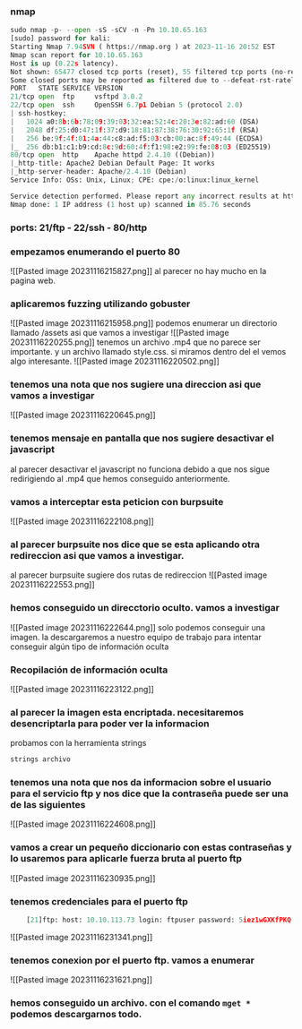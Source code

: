 ### nmap
```python
sudo nmap -p- --open -sS -sCV -n -Pn 10.10.65.163
[sudo] password for kali: 
Starting Nmap 7.94SVN ( https://nmap.org ) at 2023-11-16 20:52 EST
Nmap scan report for 10.10.65.163
Host is up (0.22s latency).
Not shown: 65477 closed tcp ports (reset), 55 filtered tcp ports (no-response)
Some closed ports may be reported as filtered due to --defeat-rst-ratelimit
PORT   STATE SERVICE VERSION
21/tcp open  ftp     vsftpd 3.0.2
22/tcp open  ssh     OpenSSH 6.7p1 Debian 5 (protocol 2.0)
| ssh-hostkey: 
|   1024 a0:8b:6b:78:09:39:03:32:ea:52:4c:20:3e:82:ad:60 (DSA)
|   2048 df:25:d0:47:1f:37:d9:18:81:87:38:76:30:92:65:1f (RSA)
|   256 be:9f:4f:01:4a:44:c8:ad:f5:03:cb:00:ac:8f:49:44 (ECDSA)
|_  256 db:b1:c1:b9:cd:8c:9d:60:4f:f1:98:e2:99:fe:08:03 (ED25519)
80/tcp open  http    Apache httpd 2.4.10 ((Debian))
|_http-title: Apache2 Debian Default Page: It works
|_http-server-header: Apache/2.4.10 (Debian)
Service Info: OSs: Unix, Linux; CPE: cpe:/o:linux:linux_kernel

Service detection performed. Please report any incorrect results at https://nmap.org/submit/ .
Nmap done: 1 IP address (1 host up) scanned in 85.76 seconds
```
### ports: 21/ftp - 22/ssh - 80/http
### empezamos enumerando el puerto 80
![[Pasted image 20231116215827.png]]
al parecer no hay mucho en la pagina web. 

### aplicaremos fuzzing utilizando gobuster
![[Pasted image 20231116215958.png]]
podemos enumerar un directorio llamado /assets asi que vamos a investigar
![[Pasted image 20231116220255.png]]
tenemos un archivo .mp4 que no parece ser importante. y un archivo llamado style.css. si miramos dentro del el vemos algo interesante. 
![[Pasted image 20231116220502.png]]
### tenemos una nota que nos sugiere una direccion asi que vamos a investigar
![[Pasted image 20231116220645.png]]
### tenemos mensaje en pantalla que nos sugiere desactivar el javascript
al parecer desactivar el javascript no funciona debido a que nos sigue redirigiendo al .mp4 que hemos conseguido anteriormente.

### vamos a interceptar esta peticion con burpsuite
![[Pasted image 20231116222108.png]]
### al parecer burpsuite nos dice que se esta aplicando otra redireccion asi que vamos a investigar.
al parecer burpsuite sugiere dos rutas de redireccion
![[Pasted image 20231116222553.png]]
### hemos conseguido un direcctorio oculto. vamos a investigar
![[Pasted image 20231116222644.png]]
solo podemos conseguir una imagen. la descargaremos a nuestro equipo de trabajo para intentar conseguir algún tipo de información oculta 
### Recopilación de información oculta
![[Pasted image 20231116223122.png]]
### al parecer la imagen esta encriptada. necesitaremos desencriptarla para poder ver la informacion
probamos con la herramienta strings
```python
strings archivo
```
### tenemos una nota que nos da informacion sobre el usuario para el servicio ftp y nos dice que la contraseña puede ser una de las siguientes
![[Pasted image 20231116224608.png]]
### vamos a crear un pequeño diccionario con estas contraseñas y lo usaremos para aplicarle fuerza bruta al puerto ftp
![[Pasted image 20231116230935.png]]
### tenemos credenciales para el puerto ftp
```python
	[21]ftp: host: 10.10.113.73 login: ftpuser password: 5iez1wGXKfPKQ
```
![[Pasted image 20231116231341.png]]
### tenemos conexion por el puerto ftp. vamos a enumerar
![[Pasted image 20231116231621.png]]
### hemos conseguido un archivo. con el comando `mget *`  podemos descargarnos todo.
